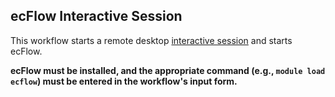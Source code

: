 ## ecFlow Interactive Session
This workflow starts a remote desktop [interactive session](https://github.com/parallelworks/interactive_session/blob/main/README-v3.md) and starts ecFlow.

**ecFlow must be installed, and the appropriate command (e.g., `module load ecflow`) must be entered in the workflow's input form.**
